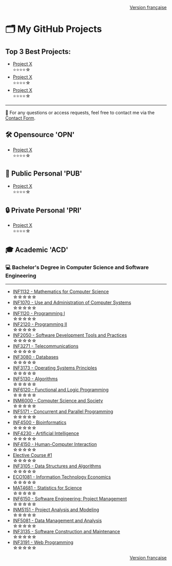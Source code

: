 <p align="right">
  <a href="./README.md">Version française</a>
</p>

# 🗂️ My GitHub Projects

## Top 3 Best Projects:
- [Project X](https://github.com/HypsterQc/Project-X)  
⭐⭐⭐⭐☆
- [Project X](https://github.com/HypsterQc/Project-X)  
⭐⭐⭐⭐☆
- [Project X](https://github.com/HypsterQc/Project-X)  
⭐⭐⭐⭐☆

---

🔔 For any questions or access requests, feel free to contact me via the [Contact Form](https://github.com/HypsterQc/Formulaire_contact).

## 🛠️ Opensource 'OPN'
- [Project X](https://github.com/HypsterQc/Project-X)  
⭐⭐⭐⭐☆

## 👤 Public Personal 'PUB'
- [Project X](https://github.com/HypsterQc/Project-X)  
⭐⭐⭐⭐☆

## 🔒 Private Personal 'PRI'
- [Project X](https://github.com/HypsterQc/Project-X)  
⭐⭐⭐⭐☆

## 🎓 Academic 'ACD'

### 💻 Bachelor's Degree in Computer Science and Software Engineering  
---

- [INF1132 - Mathematics for Computer Science](https://github.com/HypsterQc/ACD-INF1132)  
☆☆☆☆☆
- [INF1070 - Use and Administration of Computer Systems](https://github.com/HypsterQc/ACD-INF1070)  
☆☆☆☆☆
- [INF1120 - Programming I](https://github.com/HypsterQc/ACD-INF1120)  
☆☆☆☆☆
- [INF2120 - Programming II](https://github.com/HypsterQc/ACD-INF2120)  
☆☆☆☆☆
- [INF2050 - Software Development Tools and Practices](https://github.com/HypsterQc/ACD-INF2050)  
☆☆☆☆☆
- [INF3271 - Telecommunications](https://github.com/HypsterQc/ACD-INF3271)  
☆☆☆☆☆
- [INF3080 - Databases](https://github.com/HypsterQc/ACD-INF3080)  
☆☆☆☆☆
- [INF3173 - Operating Systems Principles](https://github.com/HypsterQc/ACD-INF3173)  
☆☆☆☆☆
- [INF5130 - Algorithms](https://github.com/HypsterQc/ACD-INF5130)  
☆☆☆☆☆
- [INF6120 - Functional and Logic Programming](https://github.com/HypsterQc/ACD-INF6120)  
☆☆☆☆☆
- [INM6000 - Computer Science and Society](https://github.com/HypsterQc/ACD-INM6000)  
☆☆☆☆☆
- [INF5171 - Concurrent and Parallel Programming](https://github.com/HypsterQc/ACD-INF5171)  
☆☆☆☆☆
- [INF4500 - Bioinformatics](https://github.com/HypsterQc/ACD-INF4500)  
☆☆☆☆☆
- [INF4230 - Artificial Intelligence](https://github.com/HypsterQc/ACD-INF4230)  
☆☆☆☆☆
- [INF4150 - Human-Computer Interaction](https://github.com/HypsterQc/ACD-INF4150)  
☆☆☆☆☆
- [Elective Course #1](https://github.com/HypsterQc/ACD-Elective1)  
☆☆☆☆☆
- [INF3105 - Data Structures and Algorithms](https://github.com/HypsterQc/ACD-INF3105)  
☆☆☆☆☆
- [ECO1081 - Information Technology Economics](https://github.com/HypsterQc/ACD-ECO1081)  
☆☆☆☆☆
- [MAT4681 - Statistics for Science](https://github.com/HypsterQc/ACD-MAT4681)  
☆☆☆☆☆
- [INF6150 - Software Engineering: Project Management](https://github.com/HypsterQc/ACD-INF6150)  
☆☆☆☆☆
- [INM5151 - Project Analysis and Modeling](https://github.com/HypsterQc/ACD-INM5151)  
☆☆☆☆☆
- [INF5081 - Data Management and Analysis](https://github.com/HypsterQc/ACD-INF5081)  
☆☆☆☆☆
- [INF3135 - Software Construction and Maintenance](https://github.com/HypsterQc/ACD-INF3135)  
☆☆☆☆☆
- [INF3191 - Web Programming](https://github.com/HypsterQc/ACD-INF3191)  
☆☆☆☆☆

<p align="right">
  <a href="./README.md">Version française</a>
</p>